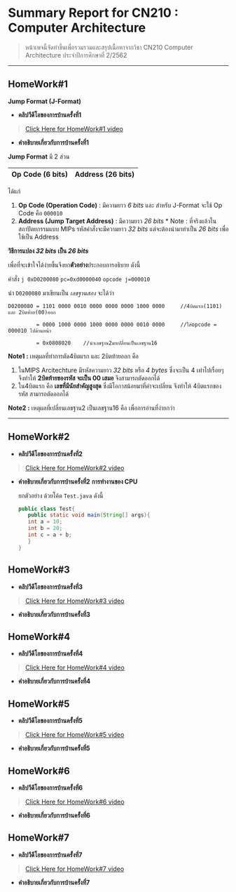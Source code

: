 # Summary Report for CN210 : Computer Architecture
> หน้าเพจนี้จัดทำขึ้นเพื่อรวมรวมและสรุปเนื้อหาจากวิชา CN210 Computer Architecture ประจำปีการศึกษาที่ 2/2562

________________________________________________________________________________________________________________________________________

## HomeWork#1
**Jump Format (J-Format)**
* **คลิปวีดีโอของการบ้านครั้งที่1**
> [Click Here for HomeWork#1 video](https://youtu.be/37fsqcEbHfk)

* **คำอธิบายเกี่ยวกับการบ้านครั้งที่1**


**Jump Format** มี 2 ส่วน

|Op Code (6 bits)| Address (26 bits)|
|----------------|------------------|

  ได้แก่
  1. **Op Code (Operation Code)** : มีความยาว *6 bits* และ สำหรับ J-Format จะใช้ Op Code คือ `000010`
  2. **Address (Jump Target Address)** : มีความยาว *26 bits* 
    * Note : ที่จริงแล้วใน สถาปัตยกรรมแบบ MIPs รหัสคำสั่งจะมีความยาว *32 bits* แต่จะต้องนำมาทำเป็น *26 bits* เพื่อใช้เป็น Address

**วิธีการแปลง *32 bits* เป็น *26 bits***

  เพื่อที่จะเข้าใจได้ง่ายขึ้นจึงยก**ตัวอย่าง**ประกอบการอธิบาย ดังนี้

  คำสั่ง `j 0xD0200080`  `pc=0xd0000040`  `opcode j=000010`

  นำ `D0200080` มาเขียนเป็น *เลขฐานสอง* จะได้ว่า

```
D0200080 = 1101 0000 0010 0000 0000 0000 1000 0000     //4บิตแรก(1101) และ 2บิตท้าย(00)ออก

         = 0000 1000 0000 1000 0000 0000 0010 0000     //ใส่opcode = 000010 ไปด้านหน้า
         
         = 0x0808020    //นำเลขฐาน2มาเปลี่ยนเป็นเลขฐาน16
```

**Note1 :** เหตุผลที่ทำการตัด4บิตแรก และ 2บิตท้ายออก คือ
1. ในMIPS Arcitechture มีรหัสความยาว *32 bits* หรือ *4 bytes* ซึ่งจะเป็น 4 เท่าไปเรื่อยๆ จึงทำให้ **2บิตท้ายของรหัส จะเป็น 00 เสมอ** จึงสามารถตัดออกได้
2. ใน4บิตแรก คือ **เลขที่มีนัยสำคัญสูงสุด** ซึ่งมีโอกาสน้อยมาที่ค่าจะเปลี่ยน จึงทำให้ 4บิตแรกของรหัส สามารถตัดออกได้

**Note2 :** เหตุผลที่เปลี่ยนเลขฐาน2 เป็นเลขฐาน16 คือ เพื่อการอ่านที่ง่ายกว่า

________________________________________________________________________________________________________________________________________


## HomeWork#2
* **คลิปวีดีโอของการบ้านครั้งที่2**
> [Click Here for HomeWork#2 video](https://youtu.be/GqOXGPJogCU)

* **คำอธิบายเกี่ยวกับการบ้านครั้งที่2**
**การทำงานของ CPU**

   ยกตัวอย่าง ด้วยโค้ด `Test.java` ดังนี้
   ```java
   public class Test{
      public static void main(String[] args){
      int a = 10;
      int b = 20;
      int c = a + b;
      }
   }
   ```
   

## HomeWork#3
* **คลิปวีดีโอของการบ้านครั้งที่3**
> [Click Here for HomeWork#3 video](https://youtu.be/lq8xdIlsqn4)

* **คำอธิบายเกี่ยวกับการบ้านครั้งที่3**

## HomeWork#4
* **คลิปวีดีโอของการบ้านครั้งที่4**
>[Click Here for HomeWork#4 video](https://youtu.be/D0uVYcWArPU)

* **คำอธิบายเกี่ยวกับการบ้านครั้งที่4**

## HomeWork#5
* **คลิปวีดีโอของการบ้านครั้งที่5**
> [Click Here for HomeWork#5 video](https://youtu.be/i2Pq82XXq5A)

* **คำอธิบายเกี่ยวกับการบ้านครั้งที่5**

## HomeWork#6
* **คลิปวีดีโอของการบ้านครั้งที่6**
> [Click Here for HomeWork#6 video](https://youtu.be/G1lXcVCzqzM)

* **คำอธิบายเกี่ยวกับการบ้านครั้งที่6**

## HomeWork#7
* **คลิปวีดีโอของการบ้านครั้งที่7**
> [Click Here for HomeWork#7 video](https://youtu.be/J2nr4AUF03M)

* **คำอธิบายเกี่ยวกับการบ้านครั้งที่7**
